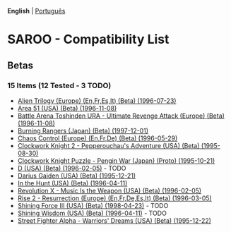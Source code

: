 **English** | [Português](pt-br.md)

# SAROO - Compatibility List

## Betas

### 15 Items (12 Tested - 3 TODO)

- [Alien Trilogy (Europe) (En,Fr,Es,It) (Beta) (1996-07-23)](../../Regions/Betas/Europe/T-99901G/01/README.md)
- [Area 51 (USA) (Beta) (1996-11-08)](../../Regions/Betas/USA/T-9705H/01/README.md)
- [Battle Arena Toshinden URA - Ultimate Revenge Attack (Europe) (Beta) (1996-11-08)](../../Regions/Betas/Europe/MK-81054/01/README.md)
- [Burning Rangers (Japan) (Beta) (1997-12-01)](../../Regions/Betas/Japan/GS-XXXX/01/README.md)
- [Chaos Control (Europe) (En,Fr,De) (Beta) (1996-05-29)](../../Regions/Betas/Europe/T-15102H/01/README.md)
- [Clockwork Knight 2 - Pepperouchau's Adventure (USA) (Beta) (1995-08-30)](../../Regions/Betas/USA/MK-81021/01/README.md)
- [Clockwork Knight Puzzle - Pengin War (Japan) (Proto) (1995-10-21)](../../Regions/Betas/Japan/GS-9015/01/README.md)
- [D (USA) (Beta) (1996-02-05)](../../Regions/Betas/USA/T-8106H/01/README.md) - TODO
- [Darius Gaiden (USA) (Beta) (1995-12-21)](../../Regions/Betas/USA/T-8123H/01/README.md)
- [In the Hunt (USA) (Beta) (1996-04-11)](../../Regions/Betas/USA/T-10001G/01/README.md)
- [Revolution X - Music Is the Weapon (USA) (Beta) (1996-02-05)](../../Regions/Betas/USA/T-8107H/01/README.md)
- [Rise 2 - Resurrection (Europe) (En,Fr,De,Es,It) (Beta) (1996-03-05)](../../Regions/Betas/Europe/T-810000/01/README.md)
- [Shining Force III (USA) (Beta) (1998-04-23)](../../Regions/Betas/USA/MK-81383/01/README.md) - TODO
- [Shining Wisdom (USA) (Beta) (1996-04-11)](../../Regions/Betas/USA/T-12702H/01/README.md) - TODO
- [Street Fighter Alpha - Warriors' Dreams (USA) (Beta) (1995-12-22)](../../Regions/Betas/USA/T-1206H/01/README.md)
